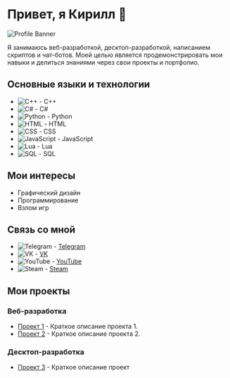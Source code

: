 # Привет, я Кирилл 👋

![Profile Banner](https://placekitten.com/1000/300) <!-- Замени ссылку на свою фотографию -->

Я занимаюсь веб-разработкой, десктоп-разработкой, написанием скриптов и чат-ботов. Моей целью является продемонстрировать мои навыки и делиться знаниями через свои проекты и портфолио.

## Основные языки и технологии

- ![C++](https://img.shields.io/badge/-C++-00599C?style=flat-square&logo=c%2B%2B&logoColor=white) - C++
- ![C#](https://img.shields.io/badge/-C%23-239120?style=flat-square&logo=c-sharp&logoColor=white) - C#
- ![Python](https://img.shields.io/badge/-Python-3776AB?style=flat-square&logo=python&logoColor=white) - Python
- ![HTML](https://img.shields.io/badge/-HTML-E34F26?style=flat-square&logo=html5&logoColor=white) - HTML
- ![CSS](https://img.shields.io/badge/-CSS-1572B6?style=flat-square&logo=css3&logoColor=white) - CSS
- ![JavaScript](https://img.shields.io/badge/-JavaScript-F7DF1E?style=flat-square&logo=javascript&logoColor=black) - JavaScript
- ![Lua](https://img.shields.io/badge/-Lua-2C2D72?style=flat-square&logo=lua&logoColor=white) - Lua
- ![SQL](https://img.shields.io/badge/-SQL-4479A1?style=flat-square&logo=postgresql&logoColor=white) - SQL

## Мои интересы

- Графический дизайн
- Программирование
- Взлом игр

## Связь со мной

- ![Telegram](https://img.shields.io/badge/-Telegram-2CA5E0?style=flat-square&logo=telegram&logoColor=white) - [Telegram](https://t.me/ansterxyz)
- ![VK](https://img.shields.io/badge/-VK-0088CC?style=flat-square&logo=vk&logoColor=white) - [VK](https://vk.com/your_vk_username)
- ![YouTube](https://img.shields.io/badge/-YouTube-FF0000?style=flat-square&logo=youtube&logoColor=white) - [YouTube](https://www.youtube.com/your_channel)
- ![Steam](https://img.shields.io/badge/-Steam-000000?style=flat-square&logo=steam&logoColor=white) - [Steam](https://steamcommunity.com/id/your_steam_username)

## Мои проекты

### Веб-разработка
- [Проект 1](https://github.com/your_username/project1) - Краткое описание проекта 1.
- [Проект 2](https://github.com/your_username/project2) - Краткое описание проекта 2.

### Десктоп-разработка
- [Проект 3](https://github.com/your_username/project3) - Краткое описание проект
